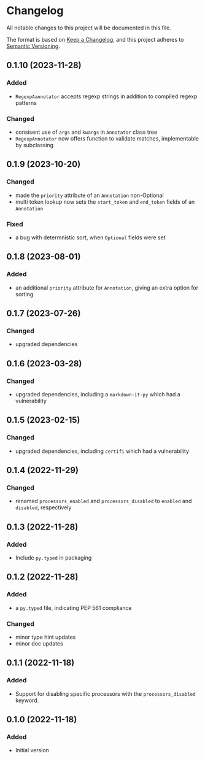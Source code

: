 # Changelog

All notable changes to this project will be documented in this file.

The format is based on [Keep a Changelog](https://keepachangelog.com/en/1.0.0/),
and this project adheres to [Semantic Versioning](https://semver.org/spec/v2.0.0.html).

## 0.1.10 (2023-11-28) 

### Added
* `RegexpAannotator` accepts regexp strings in addition to compiled regexp patterns

### Changed
* consisent use of `args` and `kwargs` in `Annotator` class tree
* `RegexpAnnotator` now offers function to validate matches, implementable by subclassing

## 0.1.9 (2023-10-20)

### Changed
* made the `priority` attribute of an `Annotation` non-Optional
* multi token lookup now sets the `start_token` and `end_token` fields of an `Annotation`

### Fixed
* a bug with determnistic sort, when `Optional` fields were set


## 0.1.8 (2023-08-01)

### Added
* an additional `priority` attribute for `Annotation`, giving an extra option for sorting

## 0.1.7 (2023-07-26)

### Changed
* upgraded dependencies

## 0.1.6 (2023-03-28)

### Changed
* upgraded dependencies, including a `markdown-it-py` which had a vulnerability

## 0.1.5 (2023-02-15)

### Changed
* upgraded dependencies, including `certifi` which had a vulnerability

## 0.1.4 (2022-11-29)

### Changed
* renamed `processors_enabled` and `processors_disabled` to `enabled` and `disabled`, respectively

## 0.1.3 (2022-11-28)

### Added
* Include `py.typed` in packaging

## 0.1.2 (2022-11-28)

### Added
* a `py.typed` file, indicating PEP 561 compliance

### Changed
* minor type hint updates
* minor doc updates

## 0.1.1 (2022-11-18)

### Added
* Support for disabling specific processors with the `processors_disabled` keyword. 

## 0.1.0 (2022-11-18)

### Added
* Initial version
